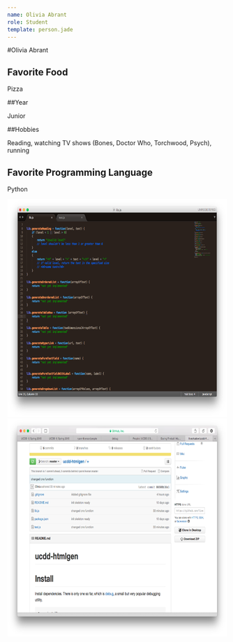 ```yaml
---
name: Olivia Abrant
role: Student
template: person.jade
---
```


#Olivia Abrant

## Favorite Food

Pizza

##Year

Junior

##Hobbies

Reading, watching TV shows (Bones, Doctor Who, Torchwood, Psych), running

## Favorite Programming Language

Python

<img src="Screen Shot 2015-01-12 at 17.31.04.png" alt="Edited code" height="500" width="720">
<img src="Screen Shot 2015-01-12 at 18.06.36.png" alt="Github" height="500" width="720">
